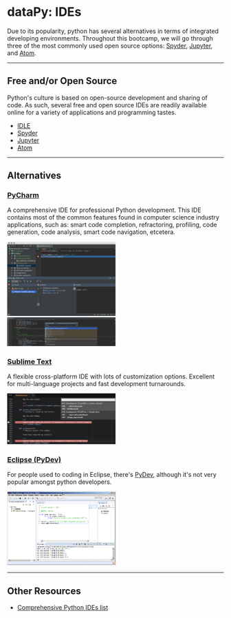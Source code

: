 # dataPy: IDEs

Due to its popularity, python has several alternatives in terms of integrated developing environments. Throughout this bootcamp, we will go through three of the most commonly used open source options: [Spyder](https://www.spyder-ide.org/), [Jupyter](https://jupyter.org/), and [Atom](https://atom.io/).


<hr>

##  Free and/or Open Source

Python's culture is based on open-source development and sharing of code. As such, several free and open source IDEs are readily available online for a variety of applications and programming tastes.

* [IDLE](./idle.md)
* [Spyder](./spyder.md)
* [Jupyter](./jupyter.md)
* [Atom](./atom.md)

<hr>

##  Alternatives

### [PyCharm](https://www.jetbrains.com/pycharm/)

A comprehensive IDE for professional Python development. This IDE contains most of the common features found in computer science industry applications, such as: smart code completion, refractoring, profiling, code generation, code analysis, smart code navigation, etcetera.

<img src="./media/pycharm01.png" width="50%">
<img src="./media/pycharm02.png" width="50%">


### [Sublime Text](https://www.sublimetext.com/)

A flexible cross-platform IDE with lots of customization options. Excellent for multi-language projects and fast development turnarounds.

<img src="./media/sublimeText.png" width="50%">

### [Eclipse (PyDev)](https://marketplace.eclipse.org/content/pydev-python-ide-eclipse)

For people used to coding in Eclipse, there's [PyDev](https://marketplace.eclipse.org/content/pydev-python-ide-eclipse), although it's not very popular amongst python developers.

<img src="./media/eclipse.jpg" width="50%">


<hr>

##  Other Resources

* [Comprehensive Python IDEs list](https://wiki.python.org/moin/IntegratedDevelopmentEnvironments)
